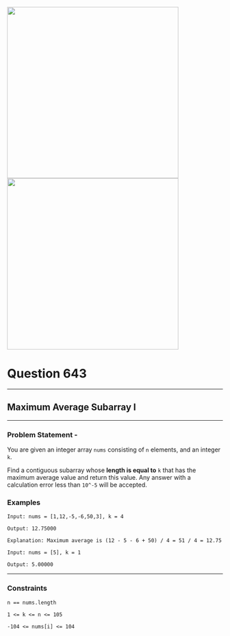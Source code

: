 <img src = 'https://awesomescreenshot.s3.amazonaws.com/image/4900480/43989206-591d7c5644b406af5c374ec8c6c1e054.png?X-Amz-Algorithm=AWS4-HMAC-SHA256&X-Amz-Credential=AKIAJSCJQ2NM3XLFPVKA%2F20231102%2Fus-east-1%2Fs3%2Faws4_request&X-Amz-Date=20231102T154027Z&X-Amz-Expires=28800&X-Amz-SignedHeaders=host&X-Amz-Signature=a3a34e62c353246d5630ed57b96ebe620de79790bccbcec13c9c337cb55cfdfd' width = 400><img src = 'https://awesomescreenshot.s3.amazonaws.com/image/4900480/43989216-1790eba725456c5b920cce9b6ee0bb8e.png?X-Amz-Algorithm=AWS4-HMAC-SHA256&X-Amz-Credential=AKIAJSCJQ2NM3XLFPVKA%2F20231102%2Fus-east-1%2Fs3%2Faws4_request&X-Amz-Date=20231102T154044Z&X-Amz-Expires=28800&X-Amz-SignedHeaders=host&X-Amz-Signature=f25fb1ea1706a0048535eaa100a1dbbc762a2be48c8c3f2a1a6e7473c985cb69' width = 400>

# Question 643
****
## Maximum Average Subarray I

****
### Problem Statement -

You are given an integer array `nums` consisting of `n` elements, and an integer `k`.

Find a contiguous subarray whose **length is equal to** `k` that has the maximum average value and return this value. Any answer with a calculation error less than `10^-5` will be accepted.
### Examples
```
Input: nums = [1,12,-5,-6,50,3], k = 4

Output: 12.75000

Explanation: Maximum average is (12 - 5 - 6 + 50) / 4 = 51 / 4 = 12.75
```
```
Input: nums = [5], k = 1

Output: 5.00000
```

****
### Constraints
```
n == nums.length

1 <= k <= n <= 105

-104 <= nums[i] <= 104
```
